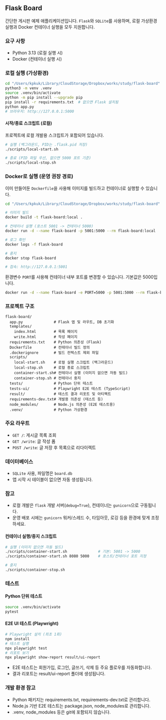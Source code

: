 ## Flask Board

간단한 게시판 예제 애플리케이션입니다. `Flask`와 `SQLite`를 사용하며, 로컬 가상환경 실행과 Docker 컨테이너 실행을 모두 지원합니다.

### 요구 사항

- Python 3.13 (로컬 실행 시)
- Docker (컨테이너 실행 시)

### 로컬 실행 (가상환경)

```bash
cd "/Users/kpkuk/Library/CloudStorage/Dropbox/works/study/flask-board"
python3 -m venv .venv
source .venv/bin/activate
python -m pip install --upgrade pip
pip install -r requirements.txt  # 없으면 Flask 설치됨
python app.py
# 브라우저: http://127.0.0.1:5000
```

#### 시작/종료 스크립트 (로컬)

프로젝트에 로컬 개발용 스크립트가 포함되어 있습니다.

```bash
# 실행 (백그라운드, PID는 .flask.pid 저장)
./scripts/local-start.sh

# 종료 (PID 파일 우선, 없으면 5000 포트 기준)
./scripts/local-stop.sh
```

### Docker로 실행 (운영 권장 경로)

이미 만들어둔 `Dockerfile`을 사용해 이미지를 빌드하고 컨테이너로 실행할 수 있습니다.

```bash
cd "/Users/kpkuk/Library/CloudStorage/Dropbox/works/study/flask-board"

# 이미지 빌드
docker build -t flask-board:local .

# 컨테이너 실행 (호스트 5001 -> 컨테이너 5000)
docker run -d --name flask-board -p 5001:5000 --rm flask-board:local

# 로그 확인
docker logs -f flask-board

# 중지
docker stop flask-board

# 접속: http://127.0.0.1:5001
```

환경변수 `PORT`를 사용해 컨테이너 내부 포트를 변경할 수 있습니다. 기본값은 5000입니다.

```bash
docker run -d --name flask-board -e PORT=5000 -p 5001:5000 --rm flask-board:local
```

### 프로젝트 구조

```text
flask-board/
  app.py              # Flask 앱 및 라우트, DB 초기화
  templates/
    index.html        # 목록 페이지
    write.html        # 작성 페이지
  requirements.txt    # Python 의존성 (Flask)
  Dockerfile          # 컨테이너 빌드 정의
  .dockerignore       # 빌드 컨텍스트 제외 파일
  scripts/
    local-start.sh    # 로컬 실행 스크립트 (백그라운드)
    local-stop.sh     # 로컬 종료 스크립트
    container-start.sh# 컨테이너 실행 (이미지 없으면 자동 빌드)
    container-stop.sh # 컨테이너 중지
  tests/              # Python 단위 테스트
  tests-ui/           # Playwright E2E 테스트 (TypeScript)
  result/             # 테스트 결과 리포트 및 아티팩트
  requirements-dev.txt# 개발용 의존성 (테스트 등)
  node_modules/       # Node.js 의존성 (E2E 테스트용)
  .venv/              # Python 가상환경
```

### 주요 라우트

- `GET /`: 게시글 목록 조회
- `GET /write`: 글 작성 폼
- `POST /write`: 글 저장 후 목록으로 리다이렉트

### 데이터베이스

- `SQLite` 사용, 파일명은 `board.db`
- 앱 시작 시 테이블이 없으면 자동 생성됩니다.

### 참고

- 로컬 개발은 `flask` 개발 서버(`debug=True`), 컨테이너는 `gunicorn`으로 구동됩니다.
- 운영 배포 시에는 `gunicorn` 워커/스레드 수, 타임아웃, 로깅 등을 환경에 맞게 조정하세요.

#### 컨테이너 실행/중지 스크립트

```bash
# 실행 (이미지 없으면 자동 빌드)
./scripts/container-start.sh              # 기본: 5001 -> 5000
./scripts/container-start.sh 8080 5000    # 호스트/컨테이너 포트 지정

# 중지
./scripts/container-stop.sh
```

### 테스트

#### Python 단위 테스트

```bash
source .venv/bin/activate
pytest
```

#### E2E UI 테스트 (Playwright)

```bash
# Playwright 설치 (최초 1회)
npm install
# 테스트 실행
npx playwright test
# 리포트 보기
npx playwright show-report result/ui-report
```

- E2E 테스트는 회원가입, 로그인, 글쓰기, 삭제 등 주요 플로우를 자동화합니다.
- 결과 리포트는 result/ui-report 폴더에 생성됩니다.

### 개발 환경 참고

- Python 패키지는 requirements.txt, requirements-dev.txt로 관리합니다.
- Node.js 기반 E2E 테스트는 package.json, node_modules로 관리합니다.
- .venv, node_modules 등은 git에 포함되지 않습니다.
